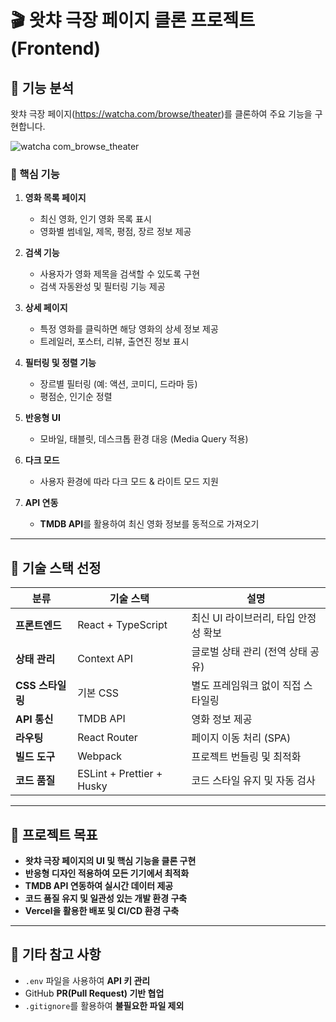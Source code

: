 # 🎬 왓챠 극장 페이지 클론 프로젝트 (Frontend)

## 📌 기능 분석

왓챠 극장 페이지(https://watcha.com/browse/theater)를 클론하여 주요 기능을 구현합니다.

![watcha com_browse_theater](https://github.com/user-attachments/assets/d2f91bf5-aff7-4ac8-9190-afc703f93909)


### 🚀 핵심 기능

1. **영화 목록 페이지**
   - 최신 영화, 인기 영화 목록 표시
   - 영화별 썸네일, 제목, 평점, 장르 정보 제공

2. **검색 기능**
   - 사용자가 영화 제목을 검색할 수 있도록 구현
   - 검색 자동완성 및 필터링 기능 제공

3. **상세 페이지**
   - 특정 영화를 클릭하면 해당 영화의 상세 정보 제공
   - 트레일러, 포스터, 리뷰, 출연진 정보 표시

4. **필터링 및 정렬 기능**
   - 장르별 필터링 (예: 액션, 코미디, 드라마 등)
   - 평점순, 인기순 정렬

5. **반응형 UI**
   - 모바일, 태블릿, 데스크톱 환경 대응 (Media Query 적용)

6. **다크 모드**
   - 사용자 환경에 따라 다크 모드 & 라이트 모드 지원

7. **API 연동**
   - **TMDB API**를 활용하여 최신 영화 정보를 동적으로 가져오기

---

## 🔧 기술 스택 선정

| **분류**       | **기술 스택**        | **설명** |
|--------------|------------------|---------|
| **프론트엔드** | React + TypeScript | 최신 UI 라이브러리, 타입 안정성 확보 |
| **상태 관리** | Context API | 글로벌 상태 관리 (전역 상태 공유) |
| **CSS 스타일링** | 기본 CSS | 별도 프레임워크 없이 직접 스타일링 |
| **API 통신** | TMDB API | 영화 정보 제공 |
| **라우팅** | React Router | 페이지 이동 처리 (SPA) |
| **빌드 도구** | Webpack | 프로젝트 번들링 및 최적화 |
| **코드 품질** | ESLint + Prettier + Husky | 코드 스타일 유지 및 자동 검사 |

---

## 📌 프로젝트 목표

- **왓챠 극장 페이지의 UI 및 핵심 기능을 클론 구현**
- **반응형 디자인 적용하여 모든 기기에서 최적화**
- **TMDB API 연동하여 실시간 데이터 제공**
- **코드 품질 유지 및 일관성 있는 개발 환경 구축**
- **Vercel을 활용한 배포 및 CI/CD 환경 구축**

---

## 📜 기타 참고 사항

- `.env` 파일을 사용하여 **API 키 관리**
- GitHub **PR(Pull Request) 기반 협업**
- `.gitignore`를 활용하여 **불필요한 파일 제외**
